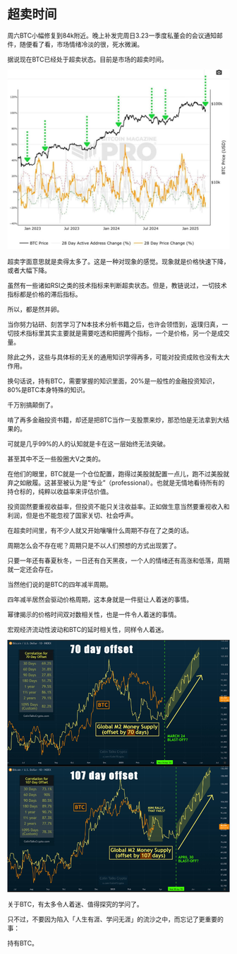 # 超卖时间

周六BTC小幅修复到84k附近。晚上补发完周日3.23一季度私董会的会议通知邮件，随便看了看，市场情绪冷淡的很，死水微澜。

据说现在BTC已经处于超卖状态。目前是市场的超卖时间。

![](2025-03-22-A01.jpeg)

超卖字面意思就是卖得太多了。这是一种对现象的感觉。现象就是价格快速下降，或者大幅下降。

虽然有一些诸如RSI之类的技术指标来判断超卖状态。但是，教链说过，一切技术指标都是价格的滞后指标。

所以，都是然并卵。

当你努力钻研、刻苦学习了N本技术分析书籍之后，也许会领悟到，返璞归真，一切技术指标里其实主要就是需要吃透和把握两个指标，一个是价格，另一个是成交量。

除此之外，这些与具体标的无关的通用知识学得再多，可能对投资成败也没有太大作用。

换句话说，持有BTC，需要掌握的知识里面，20%是一般性的金融投资知识，80%是BTC本身特殊的知识。

千万别搞颠倒了。

啃了再多金融投资书籍，却还是把BTC当作一支股票来炒，那恐怕是无法拿到大结果的。

可就是几乎99%的人的认知就是卡在这一层始终无法突破。

甚至其中不乏一些股圈大V之类的。

在他们的眼里，BTC就是一个仓位配置，跑得过美股就配置一点儿，跑不过美股就弃之如敝履。这甚至被认为是“专业”（professional）。也就是无情地看待所有的持仓标的，纯粹以收益率来评估价值。

投资固然要重视收益率，但投资不能只关注收益率。正如做生意当然要重视收入和利润，但是也不能忽视了国家关切、社会呼声。

在超卖时间里，有不少人就又开始嚷嚷什么周期不存在了之类的话。

周期怎么会不存在呢？周期只是不以人们预想的方式出现罢了。

只要一年还有春夏秋冬，一日还有白天黑夜，一个人的情绪还有高涨和低落，周期就一定还会存在。

当然他们说的是BTC的四年减半周期。

四年减半居然会驱动价格周期，这本身就是一件挺让人着迷的事情。

幂律揭示的价格时间双对数相关性，也是一件令人着迷的事情。

宏观经济流动性波动和BTC的延时相关性，同样令人着迷。

![](2025-03-22-A02.jpeg)

关于BTC，有太多令人着迷、值得探究的学问了。

只不过，不要因为陷入「人生有涯、学问无涯」的流沙之中，而忘记了更重要的事：

持有BTC。
